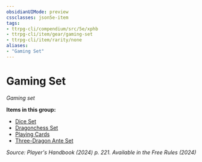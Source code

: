 ```yaml
---
obsidianUIMode: preview
cssclasses: json5e-item
tags:
- ttrpg-cli/compendium/src/5e/xphb
- ttrpg-cli/item/gear/gaming-set
- ttrpg-cli/item/rarity/none
aliases: 
- "Gaming Set"
---
```

# Gaming Set
*Gaming set*  



**Items in this group:**

- [Dice Set](2-Mechanics/CLI/items/dice-set-xphb.md)
- [Dragonchess Set](2-Mechanics/CLI/items/dragonchess-set-xphb.md)
- [Playing Cards](2-Mechanics/CLI/items/playing-cards-xphb.md)
- [Three-Dragon Ante Set](2-Mechanics/CLI/items/three-dragon-ante-set-xphb.md)

*Source: Player's Handbook (2024) p. 221. Available in the Free Rules (2024)*
